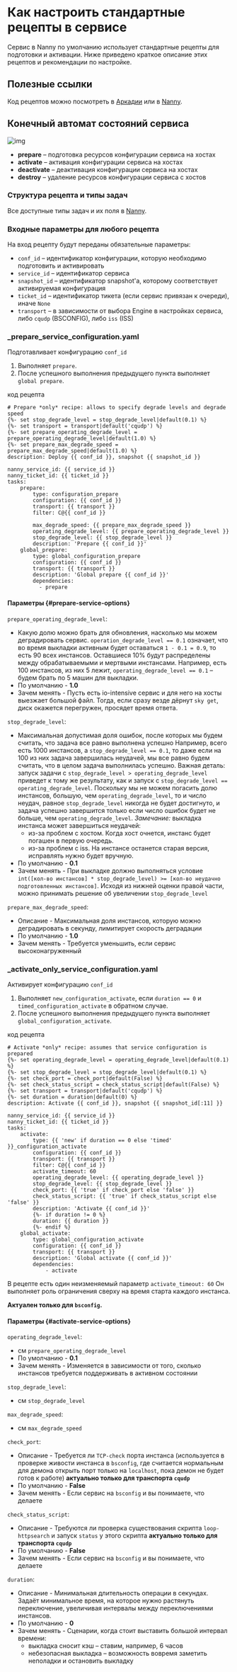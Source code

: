 # Как настроить стандартные рецепты в сервисе

Сервис в Nanny по умолчанию использует стандартные рецепты для подготовки и активации. Ниже приведено краткое описание этих рецептов и рекомендации по настройке.

## Полезные ссылки

Код рецептов можно посмотреть в [Аркадии](https://arc.yandex-team.ru/wsvn/robots/trunk/genconf/recepies) или в [Nanny](https://nanny.yandex-team.ru/ui/#/alemate/recipes/).

## Конечный автомат состояний сервиса

![img](https://jing.yandex-team.ru/files/sshipkov/Screenshot%202021-07-12%20at%2022.48.26.96df873.png)

* **prepare** – подготовка ресурсов конфигурации сервиса на хостах
* **activate** – активация конфигурации сервиса на хостах
* **deactivate** – деактивация конфигурации сервиса на хостах
* **destroy** – удаление ресурсов конфигурации сервиса с хостов

### Структура рецепта и типы задач

Все доступные типы задач и их поля в [Nanny](http://nanny.yandex-team.ru/ui/#/alemate/tasktypes_help/).

### Входные параметры для любого рецепта
На вход рецепту будут переданы обязательные параметры:

* `conf_id` – идентификатор конфигурации, которую необходимо подготовить и активировать
* `service_id` – идентификатор сервиса
* `snapshot_id` – идентификатор snapshot'а, которому соответствует активируемая конфигурация
* `ticket_id` – идентификатор тикета (если сервис привязан к очереди), иначе `None`
* `transport` – в зависимости от выбора Engine в настройках сервиса, либо `cqudp` (BSCONFIG), либо `iss` (ISS)

### _prepare_service_configuration.yaml
Подготавливает конфигурацию `conf_id`

1. Выполняет `prepare`.
1. После успешного выполнения предыдущего пункта выполняет `global prepare`.

код рецепта

```code
# Prepare *only* recipe: allows to specify degrade levels and degrade speed
{%- set stop_degrade_level = stop_degrade_level|default(0.1) %}
{%- set transport = transport|default('cqudp') %}
{%- set prepare_operating_degrade_level = prepare_operating_degrade_level|default(1.0) %}
{%- set prepare_max_degrade_speed = prepare_max_degrade_speed|default(1.0) %}
description: Deploy {{ conf_id }}, snapshot {{ snapshot_id }}

nanny_service_id: {{ service_id }}
nanny_ticket_id: {{ ticket_id }}
tasks:
    prepare:
        type: configuration_prepare
        configuration: {{ conf_id }}
        transport: {{ transport }}
        filter: C@{{ conf_id }}

        max_degrade_speed: {{ prepare_max_degrade_speed }}
        operating_degrade_level: {{ prepare_operating_degrade_level }}
        stop_degrade_level: {{ stop_degrade_level }}
        description: 'Prepare {{ conf_id }}'
    global_prepare:
        type: global_configuration_prepare
        configuration: {{ conf_id }}
        transport: {{ transport }}
        description: 'Global prepare {{ conf_id }}'
        dependencies:
          - prepare

```

#### Параметры {#prepare-service-options}

`prepare_operating_degrade_level`:
* Какую долю можно брать для обновления, насколько мы можем деградировать сервис. 
`operation_degrade_level == 0.1` означает, что во время выкладки активным будет оставаться  `1 - 0.1 = 0.9`, то есть 90 всех инстансов. Оставшиеся 10% будут распределены между обрабатываемыми и мертвыми инстансами. Например, есть 100 инстансов, из них 5 лежит, `operating_degrade_level == 0.1` – будем брать по 5 машин для выкладки.
* По умолчанию - **1.0**
* Зачем менять - Пусть есть io-intensive сервис и для него на хосты выезжает большой файл. Тогда, если сразу везде дёрнут `sky get`, диск окажется перегружен, просядет время ответа.

`stop_degrade_level`:
* Максимальная допустимая доля ошибок, после которых мы будем считать, что задача все равно выполнена успешно
Например, всего есть 1000 инстансов, а `stop_degrade_level == 0.1`, то даже если на 100 из них задача завершилась неудачей, мы все равно будем считать, что в целом задача выполнилась успешно. Важная деталь: запуск задачи с `stop_degrade_level > operating_degrade_level` приведет к тому же результату, как и запуск с `stop_degrade_level == operating_degrade_level`. Поскольку мы не можем погасить долю инстансов, большую, чем `operating_degrade_level`, то и число неудач, равное `stop_degrade_level` никогда не будет достигнуто, и задача успешно завершится только если число ошибок будет не больше, чем `operating_degrade_level`.
*Замечание:* выкладка инстанса может завершиться неудачей:
    * из-за проблем с хостом. Когда хост очнется, инстанс будет погашен в первую очередь.
    * из-за проблем с iss. На инстансе останется старая версия, исправлять нужно будет вручную.
* По умолчанию - **0.1**
* Зачем менять - При выкладке должно выполняться условие
`int([кол-во инстансов] * stop_degrade_level) >= [кол-во неудачно подготовленных инстансов]`. Исходя из нижней оценки правой части, можно принимать решение об увеличении `stop_degrade_level`

`prepare_max_degrade_speed`:
* Описание - Максимальная доля инстансов, которую можно деградировать в секунду, лимитирует скорость деградации
* По умолчанию - **1.0**
* Зачем менять - Требуется уменьшить, если сервис высоконагруженный


### _activate_only_service_configuration.yaml
Активирует конфигурацию `conf_id`

1. Выполняет `new_configuration_activate`, если `duration == 0` и `timed_configuration_activate` в обратном случае.
1. После успешного выполнения предыдущего пункта выполняет `global_configuration_activate`.

код рецепта

```code
# Activate *only* recipe: assumes that service configuration is prepared
{%- set operating_degrade_level = operating_degrade_level|default(0.1) %}
{%- set stop_degrade_level = stop_degrade_level|default(0.1) %}
{%- set check_port = check_port|default(False) %}
{%- set check_status_script = check_status_script|default(False) %}
{%- set transport = transport|default('cqudp') %}
{%- set duration = duration|default(0) %}
description: Activate {{ conf_id }}, snapshot {{ snapshot_id[:11] }}

nanny_service_id: {{ service_id }}
nanny_ticket_id: {{ ticket_id }}
tasks:
    activate:
        type: {{ 'new' if duration == 0 else 'timed' }}_configuration_activate
        configuration: {{ conf_id }}
        transport: {{ transport }}
        filter: C@{{ conf_id }}
        activate_timeout: 60
        operating_degrade_level: {{ operating_degrade_level }}
        stop_degrade_level: {{ stop_degrade_level }}
        check_port: {{ 'true' if check_port else 'false' }}
        check_status_script: {{ 'true' if check_status_script else 'false' }}
        description: 'Activate {{ conf_id }}'
        {%- if duration != 0 %}
        duration: {{ duration }}
        {%- endif %}
    global_activate:
        type: global_configuration_activate
        configuration: {{ conf_id }}
        transport: {{ transport }}
        description: 'Global activate {{ conf_id }}'
        dependencies:
            - activate
```


В рецепте есть один неизменяемый параметр
`activate_timeout: 60`
Он выполняет роль ограничения сверху на время старта каждого инстанса.

**Актуален только для `bsconfig`.**

#### Параметры {#activate-service-options}
`operating_degrade_level`:
* см `prepare_operating_degrade_level`
* По умолчанию - **0.1**
* Зачем менять - Изменяется в зависимости от того, сколько инстансов требуется поддерживать в активном состоянии

`stop_degrade_level`:
* см `stop_degrade_level`

`max_degrade_speed`:
* см `max_degrade_speed`

`check_port`:
* Описание - Требуется ли `TCP-check` порта инстанса (используется в проверке живости инстанса в `bsconfig`, где считается нормальным для демона открыть порт только на `localhost`, пока демон не будет готов к работе)
 **актуально только для транспорта `cqudp`**
* По умолчанию - **False**
* Зачем менять - Если сервис на `bsconfig` и вы понимаете, что делаете

`check_status_script`:
* Описание - Требуются ли проверка существования скрипта `loop-httpsearch` и запуск `status` у этого скрипта
**актуально только для транспорта `cqudp`**
* По умолчанию - **False**
* Зачем менять - Если сервис на `bsconfig` и вы понимаете, что делаете

`duration`:
* Описание - Минимальная длительность операции в секундах. Задаёт минимальное время, на которое нужно растянуть переключение, увеличивая интервалы между переключениями инстансов.
* По умолчанию - **0**
* Зачем менять - Сценарии, когда стоит выставить большой интервал времени:
    * выкладка сносит кэш – ставим, например, 6 часов
    * небезопасная выкладка – возможность вовремя заметить неполадки и остановить выкладку
